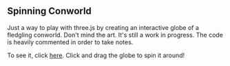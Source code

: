 ## Spinning Conworld
Just a way to play with three.js by creating an interactive globe of a fledgling conworld. Don't mind the art. It's still a work in progress. The code is heavily commented in order to take notes.

To see it, click [here](https://gracefuljs.github.io/conworld-projects-planet/). Click and drag the globe to spin it around!
